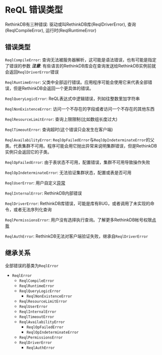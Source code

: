 # ReQL 错误类型
RethinkDB有三种错误: 驱动或叫RethinkDB库(ReqlDriverError), 查询(ReqlCompileError), 运行时(ReqlRuntimeError)

## 错误类型
`ReqlCompileError`: 查询无法被服务器解析，这可能是语法错误，也有可能是指定了错误的参数
___注意___: 有些语言的RethinkDB库会在查询发送给RethinkDB实例前就会返回`ReqlDriverError`错误

`ReqlRuntimeError`: 父类中全部运行错误。应用程序可能会使用它来代表全部错误，但是RethinkDB会返回一个更具体的错误。

`ReqlQueryLogicError`: ReQL表达式中逻辑错误，列如往整数里加字符串

`ReqlNonExistenceError`: 访问一个不存在的字段或者访问一个不存在的其他东西

`ReqlResourceLimitError`: 查询上限限制(比如数组长度过大)

`ReqlTimeoutError`: 查询超时(这个错误只会发生在客户端)

`ReqlAvailabilityError`: `ReqlOpFailedError`与`ReqlOpIndeterminateError`的父类。代表集群不可用。程序可能会用它抛出异常来说明集群错误，但是RethinkDB实例只会返回它的子类。

`ReqlOpFailedError`: 由于表状态不可用，配置错误，集群不可用导致操作失败

`ReqlOpIndeterminateError`: 无法验证集群状态，配置或表是否可用

`ReqlUserError`: 用户自定义[异常](https://www.rethinkdb.com/api/javascript/error/)

`ReqlInternalError`: RethinkDB内部错误

`ReqlDriverError`: RethinkDB库错误，可能是库有BUG，或者调用了未实现的命令，或者无法序列化查询

`ReqlPermissionsError`: 用户没有选择执行查询。了解更多RethinkDB帐号权限[点我](https://www.rethinkdb.com/docs/permissions-and-accounts/)

`ReqlAuthError`: RethinkDB无法对客户端验证失败，继承自`ReqlDriverError`

## 继承关系

全部错误的基类为`ReqlError`

* `ReqlError`
    * `ReqlCompileError`
    * `ReqlRuntimeError`
    * `ReqlQueryLogicError`
        * `ReqlNonExistenceError`
    * `ReqlResourceLimitError`
    * `ReqlUserError`
    * `ReqlInternalError`
    * `ReqlTimeoutError`
    * `ReqlAvailabilityError`
        * `ReqlOpFailedError`
        * `ReqlOpIndeterminateError`
    * `ReqlPermissionsError`
    * `ReqlDriverError`
        * `ReqlAuthError`
